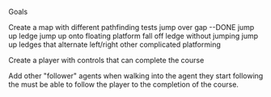 Goals

Create a map with different pathfinding tests
	jump over gap --DONE
	jump up ledge
	jump up onto floating platform
	fall off ledge without jumping
	jump up ledges that alternate left/right
	other complicated platforming

Create a player with controls that can complete the course

Add other "follower" agents
	when walking into the agent they start following
	the must be able to follow the player to the completion of the course.